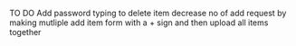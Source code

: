 TO DO
Add password typing to delete item
decrease no of add request by making mutliple add item form with a + sign and then upload all items together
